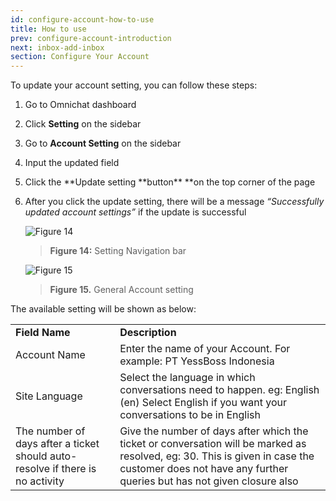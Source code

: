 ```yaml
---
id: configure-account-how-to-use
title: How to use
prev: configure-account-introduction
next: inbox-add-inbox
section: Configure Your Account
---
```


To update your account setting, you can follow these steps:

1. Go to Omnichat dashboard
2. Click **Setting** on the sidebar
3. Go to **Account Setting** on the sidebar
4. Input the updated field
5. Click the **Update setting **button\*\* \*\*on the top corner of the page
6. After you click the update setting, there will be a message _“Successfully updated account settings”_ if the update is successful

    ![Figure 14](/assets/images/products/kata-omnichat/image14.png)

    > **Figure 14:** Setting Navigation bar

    ![Figure 15](/assets/images/products/kata-omnichat/image15.png)

    > **Figure 15.** General Account setting

The available setting will be shown as below:

<table>
  <tr>
   <td><strong>Field Name</strong>
   </td>
   <td><strong>Description</strong>
   </td>
  </tr>
  <tr>
   <td>Account Name
   </td>
   <td>Enter the name of your Account. For example: PT YessBoss Indonesia
   </td>
  </tr>
  <tr>
   <td>Site Language
   </td>
   <td>Select the language in which conversations need to happen. eg: English (en) Select English if you want your conversations to be in English
   </td>
  </tr>
  <tr>
   <td>The number of days after a ticket should auto-resolve if there is no activity
   </td>
   <td>Give the number of days after which the ticket or conversation will be marked as resolved, eg: 30. This is given in case the customer does not have any further queries but has not given closure also
   </td>
  </tr>
</table>
